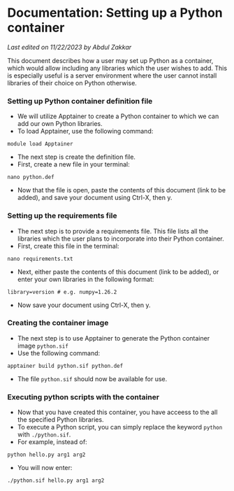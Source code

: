 # Documentation: Setting up a Python container

*Last edited on 11/22/2023 by Abdul Zakkar*

This document describes how a user may set up Python as a container, which would allow including any libraries which the user wishes to add. This is especially useful is a server environment where the user cannot install libraries of their choice on Python otherwise.

### Setting up Python container definition file

- We will utilize Apptainer to create a Python container to which we can add our own Python libraries.
- To load Apptainer, use the following command:
```
module load Apptainer
```
- The next step is create the definition file.
- First, create a new file in your terminal:
```
nano python.def
```
- Now that the file is open, paste the contents of this document (link to be added), and save your document using Ctrl-X, then y.

### Setting up the requirements file

- The next step is to provide a requirements file. This file lists all the libraries which the user plans to incorporate into their Python container.
- First, create this file in the terminal:
```
nano requirements.txt
```
- Next, either paste the contents of this document (link to be added), or enter your own libraries in the following format:
```
library=version # e.g. numpy=1.26.2
```
- Now save your document using Ctrl-X, then y.

### Creating the container image

- The next step is to use Apptainer to generate the Python container image `python.sif`
- Use the following command:
```
apptainer build python.sif python.def
```
- The file `python.sif` should now be available for use.

### Executing python scripts with the container

- Now that you have created this container, you have acceess to the all the specified Python libraries. 
- To execute a Python script, you can simply replace the keyword `python` with `./python.sif`.
- For example, instead of:
```
python hello.py arg1 arg2
```
- You will now enter:
```
./python.sif hello.py arg1 arg2
```
